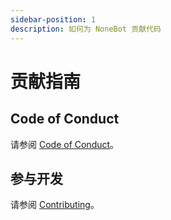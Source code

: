 ```yaml
---
sidebar-position: 1
description: 如何为 NoneBot 贡献代码
---
```


# 贡献指南

## Code of Conduct

请参阅 [Code of Conduct](https://github.com/nonebot/nonebot2/blob/master/CODE_OF_CONDUCT.md)。

## 参与开发

请参阅 [Contributing](https://github.com/nonebot/nonebot2/blob/master/CONTRIBUTING.md)。
